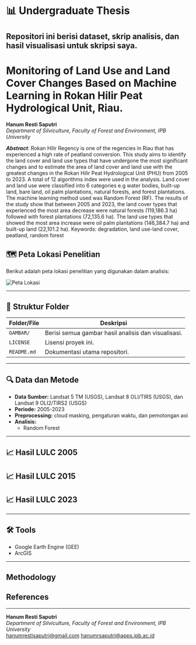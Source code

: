 # 📊 Undergraduate Thesis

Repositori ini berisi dataset, skrip analisis, dan hasil visualisasi untuk skripsi saya.
---
# Monitoring of Land Use and Land Cover Changes Based on Machine Learning in Rokan Hilir Peat Hydrological Unit, Riau.
**Hanum Resti Saputri**
<br /> _Department of Silviculture, Faculty of Forest and Environment, IPB University_

_**Abstract**_: Rokan Hilir Regency is one of the regencies in Riau that has experienced a high rate of peatland conversion. This study aims to identify the land cover and land use types that have undergone the most significant changes and to estimate the area of land cover and land use with the greatest changes in the Rokan Hilir Peat Hydrological Unit (PHU) from 2005 to 2023. A total of 12 algorithms index were used in the analysis. Land cover and land use were classified into 6 categories e.g water bodies, built-up land, bare land, oil palm plantations, natural forests, and forest plantations. The machine learning method used was Random Forest (RF). The results of the study show that between 2005 and 2023, the land cover types that experienced the most area decrease were natural forests (119,186.3 ha) followed with forest plantations (72,135.6 ha). The land use types that showed the most area increase were oil palm plantations (146,384.7 ha) and built-up land (22,101.2 ha).
Keywords: degradation, land use-land cover, peatland, random forest

## 🗺 Peta Lokasi Penelitian

Berikut adalah peta lokasi penelitian yang digunakan dalam analisis:

![Peta Lokasi](GAMBAR/peta_lokasi.png)

---

## 📂 Struktur Folder

| Folder/File       | Deskripsi |
|-------------------|-----------|
| `GAMBAR/`         | Berisi semua gambar hasil analisis dan visualisasi. |
| `LICENSE`         | Lisensi proyek ini. |
| `README.md`       | Dokumentasi utama repositori. |

---

## 🔍 Data dan Metode

- **Data Sumber:** Landsat 5 TM (USGS), Landsat 8 OLI/TIRS (USGS), dan Landsat 9 OLI2/TIRS2 (USGS)
- **Periode:** 2005-2023
- **Preprocessing:** cloud masking, pengaturan waktu, dan pemotongan aoi
- **Analisis:** 
  - Random Forest
---

## 📈 Hasil LULC 2005

## 📈 Hasil LULC 2015

## 📈 Hasil LULC 2023

---

## 🛠 Tools

- Google Earth Engine (GEE)
- ArcGIS

---


## Methodology

## References

 ________________________________________________________________________________________________________________________________________________________
**Hanum Resti Saputri**
<br /> _Department of Silviculture, Faculty of Forest and Environment, IPB University_
<br /> hanumrestisaputri@gmail.com hanumrsaputri@apps.ipb.ac.id
